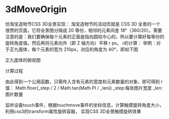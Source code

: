 # 3dMoveOrigin
仿淘宝造物节CSS 3D全景实现：
淘宝造物节的活动页就是 CSS 3D 全景的一个很赞的页面，它将全景图分隔成 20 等份，相邻的元素间差 18°（360/20）。需要注意的是：我们要确保每个元素的正面是指向圆柱中心的，所以要计算好每等份的旋转角度值。然后再将元素向外（即 Z 轴方向）平移 r px。
r的计算：
举例：对于正九面体，每个元素的宽为 210px，对应的角度为 40°，即如下图


正九面体的俯视图


计算过程

由此得到一个公用函数，只需传入含有元素的宽度和元素数量的对象，即可得到 r 值：
Math.floor(_step / 2 / Math.tan(Math.PI / _len))
_step:每张图片宽度
_len:图片数量

监听设备touch事件，根据touchmove事件的坐标信息，计算触摸旋转角度大小，利用css3的transform属性旋转容器，
实现CSS 3D全景触摸旋转效果